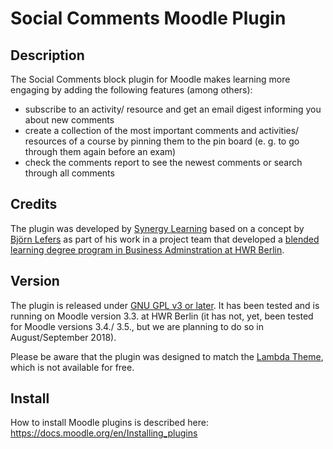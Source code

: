 # Social Comments Moodle Plugin

## Description
The Social Comments block plugin for Moodle makes learning more engaging by adding the following features (among others):
* subscribe to an activity/ resource and get an email digest informing you about new comments
* create a collection of the most important comments and activities/ resources of a course by pinning them to the pin board (e. g. to go through them again before an exam)
* check the comments report to see the newest comments or search through all comments

## Credits

The plugin was developed by [Synergy Learning](http://www.synergy-learning.com) based on a concept by [Björn Lefers](http://www.lefers.com) as part of his work in a project team that developed a [blended learning degree program in Business Adminstration at HWR Berlin](http://www.hwr-berlin.de/fachbereich-wirtschaftswissenschaften/studiengaenge/business-administration-ba/blended-learning-format/). 

## Version

The plugin is released under [GNU GPL v3 or later](http://www.gnu.org/copyleft/gpl.html). It has been tested and is running on Moodle version 3.3. at HWR Berlin (it has not, yet, been tested for Moodle versions 3.4./ 3.5., but we are planning to do so in August/September 2018). 

Please be aware that the plugin was designed to match the [Lambda Theme](https://themeforest.net/item/lambda-responsive-moodle-theme/9442816), which is not available for free.

## Install

How to install Moodle plugins is described here: https://docs.moodle.org/en/Installing_plugins
